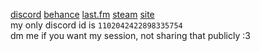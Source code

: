 [discord](https://discordlookup.com/user/1102042422898335754)
[behance](https://behance.net/dreidelman)
[last.fm](https://last.fm/user/thaigrl)
[steam](https://steamcommunity.com/id/contrapuntal)
[site](https://dreidel.wtf)
<br />my only discord id is `1102042422898335754`
<br />dm me if you want my session, not sharing that publicly :3
